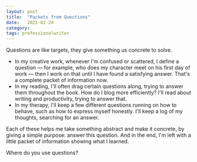 ```yaml
---
layout: post
title:  "Packets from Questions"
date:   2021-01-24
category: 
tags: professionalwriter
---
```

Questions are like targets, they give something us concrete to solve.
- In my creative work, whenever I'm confused or scattered, I define a question — for example, who does my character meet on his first day of work — then I work on that until I have found a satisfying answer. That's a complete packet of information now.
- In my reading, I'll often drag certain questions along, trying to answer them throughout the book. How do I blog more efficiently? I'll read about writing and productivity, trying to answer that.
- In my therapy, I'll keep a few different questions running on how to behave, such as how to express myself honestly. I'll keep a log of my thoughts, searching for an answer.

Each of these helps me take something abstract and make it concrete, by giving a simple purpose: answer this question. And in the end, I'm left with a little packet of information showing what I learned. 

Where do you use questions?
